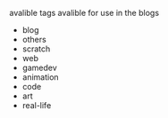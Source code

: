 avalible tags avalible for use in the blogs

- blog
- others
- scratch
- web
- gamedev
- animation
- code
- art
- real-life

